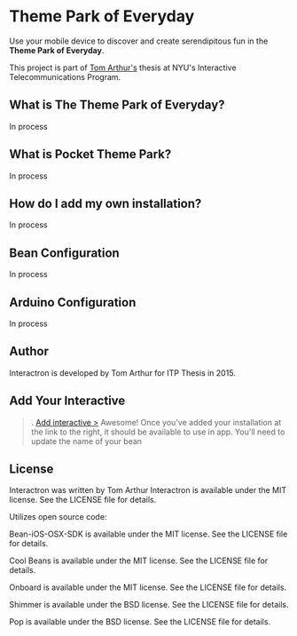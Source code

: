 # Theme Park of Everyday

Use your mobile device to discover and create serendipitous fun in the **Theme Park of Everyday**.

This project is part of [Tom Arthur's](http://www.howtomworks.com) thesis at NYU's Interactive Telecommunications Program.

## What is The Theme Park of Everyday?

In process

## What is Pocket Theme Park?

In process

## How do I add my own installation?

In process


## Bean Configuration

In process


## Arduino Configuration

In process


## Author

Interactron is developed by Tom Arthur for ITP Thesis in 2015.


## Add Your Interactive
>.
[Add interactive >](http://google.com)
Awesome! Once you've added your installation at the link to the right, it should be available to use in app. You'll need to update the name of your bean 

## License

Interactron was written by Tom Arthur
Interactron is available under the MIT license. See the LICENSE file for details.

Utilizes open source code:

Bean-iOS-OSX-SDK is available under the MIT license. See the LICENSE file for details.

Cool Beans is available under the MIT license. See the LICENSE file for details.

Onboard is available under the MIT license. See the LICENSE file for details.

Shimmer is available under the BSD license. See the LICENSE file for details.

Pop is available under the BSD license. See the LICENSE file for details. 